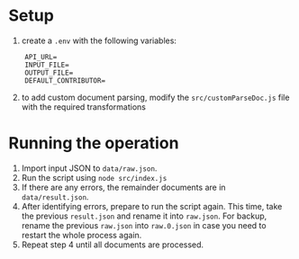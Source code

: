 # Setup

1. create a `.env` with the following variables:

```
    API_URL=
    INPUT_FILE=
    OUTPUT_FILE=
    DEFAULT_CONTRIBUTOR=
```

2. to add custom document parsing, modify the `src/customParseDoc.js` file with the required transformations

# Running the operation

1. Import input JSON to `data/raw.json`.
2. Run the script using `node src/index.js`
3. If there are any errors, the remainder documents are in `data/result.json`.
4. After identifying errors, prepare to run the script again. This time, take the previous `result.json` and rename it into `raw.json`. For backup, rename the previous `raw.json` into `raw.0.json` in case you need to restart the whole process again.
5. Repeat step 4 until all documents are processed.
